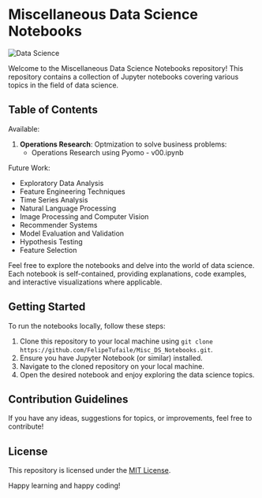 # Miscellaneous Data Science Notebooks

![Data Science](https://img.shields.io/badge/Data-Science-blue?logo=python)

Welcome to the Miscellaneous Data Science Notebooks repository! This repository contains a collection of Jupyter notebooks covering various topics in the field of data science.

## Table of Contents

Available:
1. **Operations Research**: Optmization to solve business problems:
   * Operations Research using Pyomo - v00.ipynb

Future Work:
* Exploratory Data Analysis
* Feature Engineering Techniques
* Time Series Analysis
* Natural Language Processing
* Image Processing and Computer Vision
* Recommender Systems
* Model Evaluation and Validation
* Hypothesis Testing
* Feature Selection

Feel free to explore the notebooks and delve into the world of data science. Each notebook is self-contained, providing explanations, code examples, and interactive visualizations where applicable.

## Getting Started

To run the notebooks locally, follow these steps:

1. Clone this repository to your local machine using `git clone https://github.com/FelipeTufaile/Misc_DS_Notebooks.git`.
2. Ensure you have Jupyter Notebook (or similar) installed.
3. Navigate to the cloned repository on your local machine.
4. Open the desired notebook and enjoy exploring the data science topics.

## Contribution Guidelines

If you have any ideas, suggestions for topics, or improvements, feel free to contribute!

## License

This repository is licensed under the [MIT License](LICENSE).

Happy learning and happy coding!
